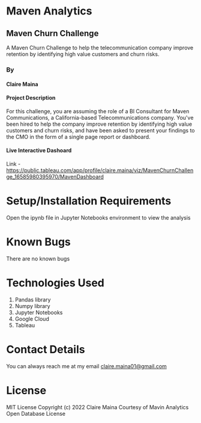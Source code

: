# Maven Analytics
## Maven Churn Challenge

A Maven Churn Challenge to help the telecommunication company improve retention by identifying high value customers and churn risks.

### By
#### Claire Maina

#### Project Description
For this challenge, you are assuming the role of a BI Consultant for Maven Communications, a California-based Telecommunications company. You've been hired to help the company improve retention by identifying high value customers and churn risks, and have been asked to present your findings to the CMO in the form of a single page report or dashboard.

#### Live Interactive Dashoard
Link - https://public.tableau.com/app/profile/claire.maina/viz/MavenChurnChallenge_16585980395970/MavenDashboard

# Setup/Installation Requirements
Open the ipynb file in Jupyter Notebooks environment to view the analysis


# Known Bugs
There are no known bugs

# Technologies Used
1. Pandas library
2. Numpy library
3. Jupyter Notebooks
4. Google Cloud
5. Tableau

# Contact Details
You can always reach me at my email claire.maina01@gmail.com

# License
MIT License Copyright (c) 2022 Claire Maina Courtesy of Mavin Analytics
Open Database License
